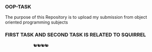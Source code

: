 ### OOP-TASK

The purpose of this Repository is to upload my submission from object oriented programming subjects


### FIRST TASK AND SECOND TASK IS RELATED TO SQUIRREL
                 🐿🐿🐿🐿
